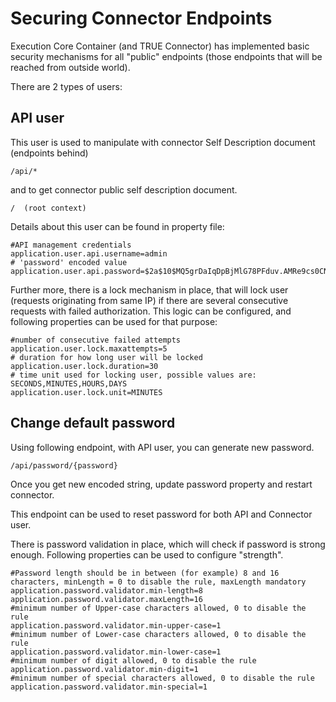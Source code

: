 # Securing Connector Endpoints


Execution Core Container (and TRUE Connector) has implemented basic security mechanisms for all "public" endpoints (those endpoints that will be reached from outside world).

There are 2 types of users:

## API user

This user is used to manipulate with connector Self Description document (endpoints behind)

```
/api/*
```

 and to get connector public self description document.
 
```
/  (root context)
```

Details about this user can be found in property file:

```
#API management credentials
application.user.api.username=admin
# 'password' encoded value
application.user.api.password=$2a$10$MQ5grDaIqDpBjMlG78PFduv.AMRe9cs0CNm/V4cgUubrqdGTFCH3m

```

Further more, there is a lock mechanism in place, that will lock user (requests originating from same IP) if there are several consecutive requests with failed authorization. This logic can be configured, and following properties can be used for that purpose:

```
#number of consecutive failed attempts
application.user.lock.maxattempts=5
# duration for how long user will be locked
application.user.lock.duration=30
# time unit used for locking user, possible values are: SECONDS,MINUTES,HOURS,DAYS
application.user.lock.unit=MINUTES
```

## Change default password

Using following endpoint, with API user, you can generate new password. 

```
/api/password/{password}
```

Once you get new encoded string, update password property and restart connector.

This endpoint can be used to reset password for both API and Connector user.


There is password validation in place, which will check if password is strong enough. Following properties can be used to configure "strength".

```
#Password length should be in between (for example) 8 and 16 characters, minLength = 0 to disable the rule, maxLength mandatory
application.password.validator.min-length=8
application.password.validator.maxLength=16
#minimum number of Upper-case characters allowed, 0 to disable the rule
application.password.validator.min-upper-case=1
#minimum number of Lower-case characters allowed, 0 to disable the rule
application.password.validator.min-lower-case=1
#minimum number of digit allowed, 0 to disable the rule
application.password.validator.min-digit=1
#minimum number of special characters allowed, 0 to disable the rule
application.password.validator.min-special=1
```